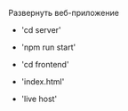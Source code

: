 Развернуть веб-приложение 

- 'cd server' 
- 'npm run start'

- 'cd frontend'
- 'index.html'
- 'live host'